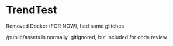 # TrendTest

Removed Docker (FOR NOW), had some glitches

/public/assets is normally .gitignored, but included for code review

